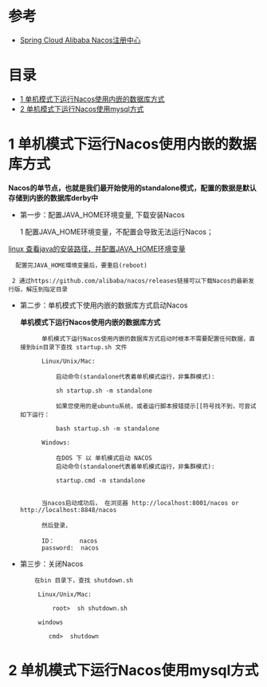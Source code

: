 
# 参考
* [Spring Cloud Alibaba Nacos注册中心](https://mrbird.cc/Spring-Cloud-Alibaba-Nacos%E6%B3%A8%E5%86%8C%E4%B8%AD%E5%BF%83.html)


# 目录

* [1 单机模式下运行Nacos使用内嵌的数据库方式](#1-单机模式下运行Nacos使用内嵌的数据库方式)
* [2 单机模式下运行Nacos使用mysql方式](#2-单机模式下运行Nacos使用mysql方式)

# 1 单机模式下运行Nacos使用内嵌的数据库方式

**Nacos的单节点，也就是我们最开始使用的standalone模式，配置的数据是默认存储到内嵌的数据库derby中**

  * 第一步：配置JAVA_HOME环境变量, 下载安装Nacos
 
     1 配置JAVA_HOME环境变量，不配置会导致无法运行Nacos；
      
   [linux 查看java的安装路径，并配置JAVA_HOME环境变量](https://blog.csdn.net/u013626215/article/details/88964331?spm=1001.2101.3001.6650.2&utm_medium=distribute.pc_relevant.none-task-blog-2%7Edefault%7ECTRLIST%7ERate-2.pc_relevant_paycolumn_v3&depth_1-utm_source=distribute.pc_relevant.none-task-blog-2%7Edefault%7ECTRLIST%7ERate-2.pc_relevant_paycolumn_v3&utm_relevant_index=5)

      配置完JAVA_HOME環境变量后，要重启(reboot)
      
     2 通过https://github.com/alibaba/nacos/releases链接可以下载Nacos的最新发行版，解压到指定目录

* 第二步：单机模式下使用内嵌的数据库方式启动Nacos

  **单机模式下运行Nacos使用内嵌的数据库方式**

            单机模式下运行Nacos使用内嵌的数据库方式启动时根本不需要配置任何数据，直接到bin目录下查找 startup.sh 文件
            
            Linux/Unix/Mac:

                启动命令(standalone代表着单机模式运行，非集群模式):

                sh startup.sh -m standalone

                如果您使用的是ubuntu系统，或者运行脚本报错提示[[符号找不到，可尝试如下运行：

                bash startup.sh -m standalone

            Windows:

                在DOS 下 以 单机模式启动 NACOS
                启动命令(standalone代表着单机模式运行，非集群模式):

                startup.cmd -m standalone


            当nacos启动成功后， 在浏览器 http://localhost:8001/nacos or http://localhost:8848/nacos    

            然后登录，

            ID：       nacos
            password:  nacos
    

* 第三步：关闭Nacos

          在bin 目录下，查找 shutdown.sh
          
           Linux/Unix/Mac:
           
               root>  sh shutdown.sh
               
           windows
           
              cmd>  shutdown
          

# 2 单机模式下运行Nacos使用mysql方式






















